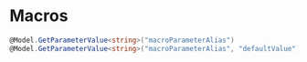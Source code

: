 # Macros

```csharp
@Model.GetParameterValue<string>("macroParameterAlias")
@Model.GetParameterValue<string>("macroParameterAlias", "defaultValue")
```
